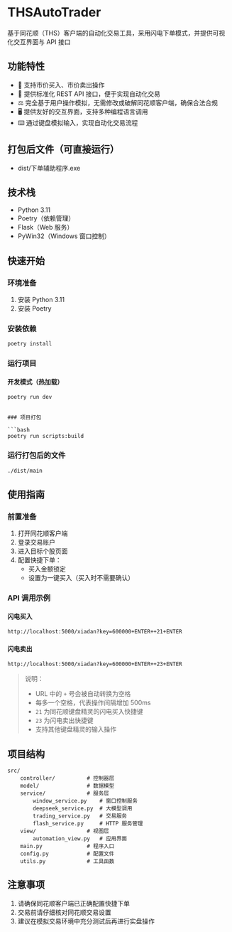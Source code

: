 # THSAutoTrader

基于同花顺（THS）客户端的自动化交易工具，采用闪电下单模式，并提供可视化交互界面与 API 接口

## 功能特性

- 🚀 支持市价买入、市价卖出操作
- 🔌 提供标准化 REST API 接口，便于实现自动化交易
- ⚖️ 完全基于用户操作模拟，无需修改或破解同花顺客户端，确保合法合规
- 🖥️ 提供友好的交互界面，支持多种编程语言调用
- ⌨️ 通过键盘模拟输入，实现自动化交易流程

## 打包后文件（可直接运行）

- dist/下单辅助程序.exe

## 技术栈

- Python 3.11
- Poetry（依赖管理）
- Flask（Web 服务）
- PyWin32（Windows 窗口控制）

## 快速开始

### 环境准备

1. 安装 Python 3.11
2. 安装 Poetry

### 安装依赖

```bash
poetry install
```

### 运行项目

#### 开发模式（热加载）

```bash
poetry run dev
```

```

### 项目打包

```bash
poetry run scripts:build
```

### 运行打包后的文件

```bash
./dist/main
```

## 使用指南

### 前置准备

1. 打开同花顺客户端
2. 登录交易账户
3. 进入目标个股页面
4. 配置快捷下单：
   - 买入金额锁定
   - 设置为一键买入（买入时不需要确认）

### API 调用示例

#### 闪电买入

```bash
http://localhost:5000/xiadan?key=600000+ENTER++21+ENTER
```

#### 闪电卖出

```bash
http://localhost:5000/xiadan?key=600000+ENTER++23+ENTER
```

> 说明：
>
> - URL 中的 `+` 号会被自动转换为空格
> - 每多一个空格，代表操作间隔增加 500ms
> - `21` 为同花顺键盘精灵的闪电买入快捷键
> - `23` 为闪电卖出快捷键
> - 支持其他键盘精灵的输入操作

## 项目结构

```
src/
    controller/          # 控制器层
    model/               # 数据模型
    service/             # 服务层
        window_service.py    # 窗口控制服务
        deepseek_service.py  # 大模型调用
        trading_service.py   # 交易服务
        flash_service.py     # HTTP 服务管理
    view/                # 视图层
        automation_view.py   # 应用界面
    main.py              # 程序入口
    config.py            # 配置文件
    utils.py             # 工具函数
```

## 注意事项

1. 请确保同花顺客户端已正确配置快捷下单
2. 交易前请仔细核对同花顺交易设置
3. 建议在模拟交易环境中充分测试后再进行实盘操作
